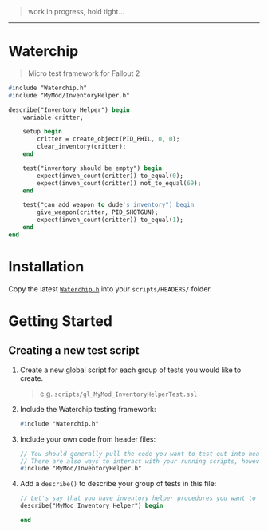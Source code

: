 > work in progress, hold tight...

---

# Waterchip 

> Micro test framework for Fallout 2

```pas
#include "Waterchip.h"
#include "MyMod/InventoryHelper.h"

describe("Inventory Helper") begin
    variable critter;

    setup begin
        critter = create_object(PID_PHIL, 0, 0);
        clear_inventory(critter);
    end

    test("inventory should be empty") begin
        expect(inven_count(critter)) to_equal(0);
        expect(inven_count(critter)) not_to_equal(69);
    end

    test("can add weapon to dude's inventory") begin
        give_weapon(critter, PID_SHOTGUN);
        expect(inven_count(critter)) to_equal(1);
    end
end
```

# Installation

Copy the latest [`Waterchip.h`](https://raw.githubusercontent.com/mrowrpurr/Waterchip/main/scripts/headers/Waterchip.h) into your `scripts/HEADERS/` folder.

# Getting Started

## Creating a new test script

1. Create a new global script for each group of tests you would like to create.
   > e.g. `scripts/gl_MyMod_InventoryHelperTest.ssl`

2. Include the Waterchip testing framework:
    ```pas
    #include "Waterchip.h"
    ```

3. Include your own code from header files:
    ```pas
    // You should generally pull the code you want to test out into headers.
    // There are also ways to interact with your running scripts, however.
    #include "MyMod/InventoryHelper.h"
    ```

4. Add a `describe()` to describe your group of tests in this file:
    ```pas
    // Let's say that you have inventory helper procedures you want to test
    describe("MyMod Inventory Helper") begin

    end
    ```

